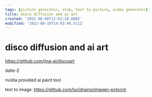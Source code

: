```yaml
---
tags: [picture generator, stub, text to picture, video generator]
title: dosco diffusion and ai art
created: '2022-08-08T12:52:28.000Z'
modified: '2022-08-18T14:43:46.511Z'
---
```


# disco diffusion and ai art

https://github.com/jina-ai/discoart

dalle-2

nvidia provided ai paint tool

text to image:
https://github.com/lucidrains/imagen-pytorch
